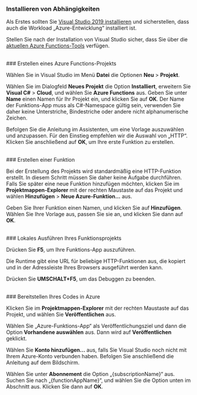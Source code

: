 ### <a name="install-dependencies"></a>Installieren von Abhängigkeiten

Als Erstes sollten Sie <a href="https://go.microsoft.com/fwlink/?linkid=2016389" target="_blank">Visual Studio 2019 installieren</a> und sicherstellen, dass auch die Workload „Azure-Entwicklung“ installiert ist.

Stellen Sie nach der Installation von Visual Studio sicher, dass Sie über die <a href="https://go.microsoft.com/fwlink/?linkid=2016394" target="_blank">aktuellen Azure Functions-Tools</a> verfügen.

<br/>
### <a name="create-an-azure-functions-project"></a>Erstellen eines Azure Functions-Projekts

Wählen Sie in Visual Studio im Menü **Datei** die Optionen **Neu** > **Projekt**.

Wählen Sie im Dialogfeld **Neues Projekt** die Option **Installiert**, erweitern Sie **Visual C#** > **Cloud**, und wählen Sie **Azure Functions** aus. Geben Sie unter **Name** einen Namen für Ihr Projekt ein, und klicken Sie auf **OK**. Der Name der Funktions-App muss als C#-Namespace gültig sein, verwenden Sie daher keine Unterstriche, Bindestriche oder andere nicht alphanumerische Zeichen.

Befolgen Sie die Anleitung im Assistenten, um eine Vorlage auszuwählen und anzupassen. Für den Einstieg empfehlen wir die Auswahl von „HTTP“. Klicken Sie anschließend auf **OK**, um Ihre erste Funktion zu erstellen.

<br/>
### <a name="create-a-function"></a>Erstellen einer Funktion

Bei der Erstellung des Projekts wird standardmäßig eine HTTP-Funktion erstellt. In diesem Schritt müssen Sie daher keine Aufgabe durchführen. Falls Sie später eine neue Funktion hinzufügen möchten, klicken Sie im **Projektmappen-Explorer** mit der rechten Maustaste auf das Projekt und wählen **Hinzufügen** > **Neue Azure-Funktion…** aus.

Geben Sie Ihrer Funktion einen Namen, und klicken Sie auf **Hinzufügen**. Wählen Sie Ihre Vorlage aus, passen Sie sie an, und klicken Sie dann auf **OK**.

<br/>
### <a name="run-your-function-project-locally"></a>Lokales Ausführen Ihres Funktionsprojekts

Drücken Sie **F5**, um Ihre Funktions-App auszuführen.

Die Runtime gibt eine URL für beliebige HTTP-Funktionen aus, die kopiert und in der Adressleiste Ihres Browsers ausgeführt werden kann.

Drücken Sie **UMSCHALT+F5**, um das Debuggen zu beenden.

<br/>
### <a name="deploy-your-code-to-azure"></a>Bereitstellen Ihres Codes in Azure

Klicken Sie im **Projektmappen-Explorer** mit der rechten Maustaste auf das Projekt, und wählen Sie **Veröffentlichen** aus.

Wählen Sie „Azure-Funktions-App“ als Veröffentlichungsziel und dann die Option **Vorhandene auswählen** aus. Dann wird auf **Veröffentlichen** geklickt.

Wählen Sie **Konto hinzufügen...** aus, falls Sie Visual Studio noch nicht mit Ihrem Azure-Konto verbunden haben. Befolgen Sie anschließend die Anleitung auf dem Bildschirm.

Wählen Sie unter **Abonnement** die Option „{subscriptionName}“ aus. Suchen Sie nach „{functionAppName}“, und wählen Sie die Option unten im Abschnitt aus. Klicken Sie dann auf **OK**.
